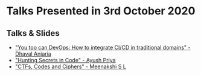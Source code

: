 # Talks Presented in 3rd October 2020

## Talks & Slides

* ["You too can DevOps: How to integrate CI/CD in traditional domains" - Dhaval Anjaria](https://github.com/Winja-Events/winja-talks/blob/main/03-Oct-2020/You%20too%20can%20DevOps.pptx)
* ["Hunting Secrets in Code" - Ayush Priya](https://github.com/Winja-Events/winja-talks/blob/main/03-Oct-2020/Talk%20-%20Secrets%20in%20Code.pptx)
* ["CTFs, Codes and Ciphers" - Meenakshi S L](https://docs.google.com/presentation/d/1UDxIV3OEg-pCKSu-Xz5XDzlIU_OIyMro83SN4VziOZI/edit#slide=id.p)
